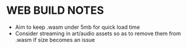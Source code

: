 # WEB BUILD NOTES

- Aim to keep .wasm under 5mb for quick load time
- Consider streaming in art/audio assets so as to remove them from .wasm if size becomes an issue
